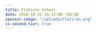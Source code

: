 ```yaml
---
title: Flatiron School
date: 2018-10-22 14:13:00 -04:00
sponsor-image: "/uploads/flatiron.png"
is-second-tier: true
---
```


